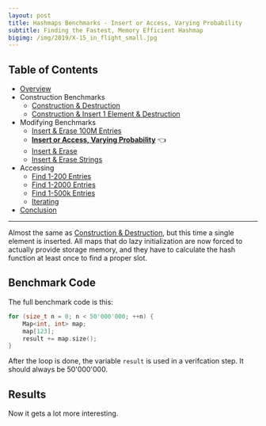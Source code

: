 ```yaml
---
layout: post
title: Hashmaps Benchmarks - Insert or Access, Varying Probability
subtitle: Finding the Fastest, Memory Efficient Hashmap
bigimg: /img/2019/X-15_in_flight_small.jpg
---
```


## Table of Contents

* [Overview](/2019/04/01/hashmap-benchmarks-01-overview/)
* Construction Benchmarks
   * [Construction & Destruction](/2019/04/01/hashmap-benchmarks-02-01-result-CtorDtorEmptyMap/)
   * [Construction & Insert 1 Element & Destruction](/2019/04/01/hashmap-benchmarks-02-02-result-CtorDtorSingleEntryMap/)
* Modifying Benchmarks
   * [Insert & Erase 100M Entries](/2019/04/01/hashmap-benchmarks-03-01-result-InsertHugeInt/)
   * **[Insert or Access, Varying Probability](/2019/04/01/hashmap-benchmarks-03-02-result-RandomDistinct2/)** 👈
   * [Insert & Erase](/2019/04/01/hashmap-benchmarks-03-03-result-RandomInsertErase/)
   * [Insert & Erase Strings](/2019/04/01/hashmap-benchmarks-03-04-result-RandomInsertEraseStrings/)
* Accessing
   * [Find 1-200 Entries](/2019/04/01/hashmap-benchmarks-04-01-result-RandomFind_200/)
   * [Find 1-2000 Entries](/2019/04/01/hashmap-benchmarks-04-02-result-RandomFind_2000/)
   * [Find 1-500k Entries](/2019/04/01/hashmap-benchmarks-04-03-result-RandomFind_500000/)
   * [Iterating](/2019/04/01/hashmap-benchmarks-04-04-result-IterateIntegers/)
* [Conclusion](/2019/04/01/hashmap-benchmarks-05-conclusion/)

----

Almost the same as [Construction & Destruction](/2019/04/01/hashmap-benchmarks-CtorDtorEmptyMap/), but this time a single element is inserted. All maps that do lazy initialization are now forced to actually provide storage memory, and they have to calculate the hash function at least once to find a proper slot.

## Benchmark Code

The full benchmark code is this: 

```cpp
for (size_t n = 0; n < 50'000'000; ++n) {
    Map<int, int> map;
    map[123];
    result += map.size();
}
```

After the loop is done, the variable `result` is used in a verifcation step. It should always be 50'000'000.

## Results

Now it gets a lot more interesting.

<script src="https://cdn.plot.ly/plotly-latest.min.js"></script>
<div id="id_b563064e" style="height:250em"></div>
<script>
    var colors = Plotly.d3.scale.category10().range();
    var m0y = [ "phmap::<br>parallel_node_hash_map", "eastl::hash_map", "std::unordered_map", "phmap::node_hash_map", "absl::node_hash_map", "boost::unordered_map", "folly::F14NodeMap", "boost::multi_index::<br>hashed_unique", "spp::sparse_hash_map", "robin_hood::<br>unordered_node_map", "<b>tsl::sparse_map</b>", "<b>phmap::<br>parallel_flat_hash_map</b>", "<b>folly::F14ValueMap</b>", "phmap::flat_hash_map", "absl::flat_hash_map", "ska::bytell_hash_map", "emilib1::HashMap", "tsl::hopscotch_map", "<b>robin_hood::<br>unordered_flat_map</b>", "<b>tsl::robin_map</b>"];
    var m1y = [ "phmap::<br>parallel_node_hash_map", "std::unordered_map", "eastl::hash_map", "boost::unordered_map", "phmap::node_hash_map", "absl::node_hash_map", "boost::multi_index::<br>hashed_unique", "folly::F14NodeMap", "spp::sparse_hash_map", "robin_hood::<br>unordered_node_map", "<b>tsl::sparse_map</b>", "<b>phmap::<br>parallel_flat_hash_map</b>", "<b>folly::F14ValueMap</b>", "phmap::flat_hash_map", "absl::flat_hash_map", "ska::bytell_hash_map", "emilib1::HashMap", "tsl::hopscotch_map", "<b>robin_hood::<br>unordered_flat_map</b>", "<b>tsl::robin_map</b>"];
    var m2y = [ "phmap::<br>parallel_node_hash_map", "std::unordered_map", "eastl::hash_map", "boost::unordered_map", "phmap::node_hash_map", "absl::node_hash_map", "boost::multi_index::<br>hashed_unique", "folly::F14NodeMap", "spp::sparse_hash_map", "robin_hood::<br>unordered_node_map", "<b>tsl::sparse_map</b>", "<b>phmap::<br>parallel_flat_hash_map</b>", "<b>folly::F14ValueMap</b>", "phmap::flat_hash_map", "absl::flat_hash_map", "ska::bytell_hash_map", "emilib1::HashMap", "tsl::hopscotch_map", "<b>robin_hood::<br>unordered_flat_map</b>", "<b>tsl::robin_map</b>"];
    var m3y = [ "absl::node_hash_map", "phmap::node_hash_map", "phmap::flat_hash_map", "absl::flat_hash_map", "phmap::<br>parallel_node_hash_map", "std::unordered_map", "eastl::hash_map", "boost::unordered_map", "boost::multi_index::<br>hashed_unique", "folly::F14NodeMap", "spp::sparse_hash_map", "robin_hood::<br>unordered_node_map", "<b>tsl::sparse_map</b>", "<b>phmap::<br>parallel_flat_hash_map</b>", "<b>folly::F14ValueMap</b>", "emilib1::HashMap", "ska::bytell_hash_map", "tsl::hopscotch_map", "<b>robin_hood::<br>unordered_flat_map</b>", "<b>tsl::robin_map</b>"];
    var m4y = [ "phmap::node_hash_map", "phmap::flat_hash_map", "absl::node_hash_map", "absl::flat_hash_map", "phmap::<br>parallel_node_hash_map", "phmap::<br>parallel_flat_hash_map", "emilib1::HashMap", "eastl::hash_map", "std::unordered_map", "boost::unordered_map", "folly::F14NodeMap", "boost::multi_index::<br>hashed_unique", "robin_hood::<br>unordered_node_map", "spp::sparse_hash_map", "<b>tsl::sparse_map</b>", "<b>folly::F14ValueMap</b>", "ska::bytell_hash_map", "tsl::hopscotch_map", "<b>robin_hood::<br>unordered_flat_map</b>", "<b>tsl::robin_map</b>"];
    var measurement_names = [ "5% distinct", "25% distinct", "50% distinct", "100% distinct" ];

    var data = [
        { x: [ 9.55518, 11.5495, 9.225185, 8.547930000000001, 8.617105, 9.223289999999999, 7.48536, 6.77613, 3.7915900000000002, 6.30993, 2.893245, 3.186395, 3.512035, 3.0734950000000003, 3.105015, 1.094475, 1.298575, 1.0936, 1.05048, 0.9821605 ],
          y: m0y, name: measurement_names[0] + ' (robin_hood::hash)', type: 'bar', orientation: 'h', yaxis: 'y', marker: { color: colors[0], },
        },
        { x: [ 13.5557, 12.1585, 16.4469, 12.719100000000001, 12.64675, 11.272649999999999, 10.1288, 9.113579999999999, 7.696835, 7.5249500000000005, 6.590400000000001, 6.10594, 5.311615, 5.71022, 5.761095, 2.404185, 2.11265, 1.990105, 1.6857, 1.53815 ],
          y: m0y, name: measurement_names[1] + ' (robin_hood::hash)', type: 'bar', orientation: 'h', yaxis: 'y', marker: { color: colors[1], },
        },
        { x: [ 21.301650000000002, 17.2521, 17.8553, 15.9864, 16.08805, 13.5281, 12.71905, 11.49165, 9.324645, 8.049150000000001, 7.86087, 6.693425, 6.061525, 5.92165, 5.9585550000000005, 4.567745, 3.01206, 2.9722600000000003, 2.195445, 2.146795 ],
          y: m0y, name: measurement_names[2] + ' (robin_hood::hash)', type: 'bar', orientation: 'h', yaxis: 'y', marker: { color: colors[2], },
        },
        { x: [ 29.64975, 27.2618, 23.147100000000002, 21.6956, 21.4679, 19.68085, 18.19095, 19.15285, 13.34845, 8.516615, 10.55435, 6.87912, 7.0733250000000005, 6.6352899999999995, 6.339145, 5.891125000000001, 5.4201250000000005, 5.630789999999999, 4.0084800000000005, 3.4419649999999997 ],
          y: m0y, name: measurement_names[3] + ' (robin_hood::hash)', type: 'bar', orientation: 'h', yaxis: 'y', marker: { color: colors[3], },
            textposition: 'outside',
            text: [ "74.1s<br>2084MB", "68.2s<br>2071MB", "66.7s<br>1989MB", "58.9s<br>2084MB", "58.8s<br>2083MB", "53.7s<br>1890MB", "48.5s<br>2019MB", "46.5s<br>1890MB", "34.2s<br>612MB", "30.4s<br>1141MB", "<b>27.9s<br>554MB</b>", "<b>22.9s<br>640MB</b>", "<b>22.0s<br>762MB</b>", "21.3s<br>855MB", "21.2s<br>854MB", "14.0s<br>854MB", "11.8s<br>1141MB", "11.7s<br>1525MB", "<b>8.94s<br>853MB</b>", "<b>8.11s<br>2293MB</b>" ],
        },
        { x: [ 9.18608, 10.7606, 7.544449999999999, 10.702200000000001, 8.620365, 8.678825, 7.93336, 7.568665, 3.7399899999999997, 6.05361, 3.0406950000000004, 2.98451, 3.53027, 2.7955550000000002, 2.8976800000000003, 1.429155, 1.6348850000000001, 1.47965, 1.566735, 1.16876 ],
          y: m1y, name: measurement_names[0] + ' (absl::Hash)', type: 'bar', orientation: 'h', yaxis: 'y2', marker: { color: colors[0], },
        },
        { x: [ 14.113399999999999, 14.411750000000001, 12.10805, 14.05985, 12.7519, 12.7865, 11.37435, 10.21565, 7.783905, 7.302835, 6.591255, 6.20071, 5.058555, 5.792260000000001, 5.7982, 2.67626, 2.777125, 2.493435, 2.54218, 1.81479 ],
          y: m1y, name: measurement_names[1] + ' (absl::Hash)', type: 'bar', orientation: 'h', yaxis: 'y2', marker: { color: colors[1], },
        },
        { x: [ 21.15495, 17.71895, 17.4906, 16.233600000000003, 16.4011, 16.322699999999998, 14.104500000000002, 12.7599, 9.492595, 8.109075, 8.149585, 6.91179, 6.076544999999999, 6.144755, 6.033799999999999, 3.74779, 3.7815149999999997, 3.3858800000000002, 2.944045, 2.4793200000000004 ],
          y: m1y, name: measurement_names[2] + ' (absl::Hash)', type: 'bar', orientation: 'h', yaxis: 'y2', marker: { color: colors[2], },
        },
        { x: [ 28.8114, 23.463250000000002, 27.209200000000003, 20.228749999999998, 21.65035, 21.37375, 19.693550000000002, 18.26885, 12.8991, 8.750499999999999, 10.6131, 6.494714999999999, 7.33652, 6.645569999999999, 6.31647, 5.945345, 5.5519750000000005, 5.710710000000001, 4.23161, 3.51597 ],
          y: m1y, name: measurement_names[3] + ' (absl::Hash)', type: 'bar', orientation: 'h', yaxis: 'y2', marker: { color: colors[3], },
            textposition: 'outside',
            text: [ "73.3s<br>2084MB", "66.4s<br>1989MB", "64.4s<br>2071MB", "61.2s<br>1890MB", "59.4s<br>2084MB", "59.2s<br>2083MB", "53.1s<br>1890MB", "48.8s<br>2019MB", "33.9s<br>612MB", "30.2s<br>1141MB", "<b>28.4s<br>554MB</b>", "<b>22.6s<br>654MB</b>", "<b>22.0s<br>762MB</b>", "21.4s<br>855MB", "21.0s<br>854MB", "13.8s<br>854MB", "13.7s<br>1141MB", "13.1s<br>1525MB", "<b>11.3s<br>853MB</b>", "<b>8.98s<br>2293MB</b>" ],
        },
        { x: [ 9.00483, 10.82475, 7.553075, 11.96555, 8.623764999999999, 8.64315, 10.69775, 7.497035, 3.68784, 6.161185, 2.822195, 3.09512, 3.5602, 2.9090100000000003, 2.9996400000000003, 1.59391, 1.59708, 1.24097, 1.41234, 1.18335 ],
          y: m2y, name: measurement_names[0] + ' (FNV1a)', type: 'bar', orientation: 'h', yaxis: 'y3', marker: { color: colors[0], },
        },
        { x: [ 14.30945, 13.857099999999999, 12.29415, 13.3832, 12.7928, 12.822, 11.661200000000001, 10.018450000000001, 7.6257, 7.27937, 6.308045, 6.4417349999999995, 5.458275, 5.855935, 5.892465, 2.67919, 2.65579, 2.317805, 2.208365, 1.8909150000000001 ],
          y: m2y, name: measurement_names[1] + ' (FNV1a)', type: 'bar', orientation: 'h', yaxis: 'y3', marker: { color: colors[1], },
        },
        { x: [ 20.3562, 17.43805, 18.1707, 15.3987, 16.47065, 16.44095, 13.7997, 12.66475, 9.43741, 8.167750000000002, 8.106494999999999, 7.226145000000001, 6.18915, 6.344095, 6.246175, 3.799085, 3.68059, 3.421425, 2.7743399999999996, 2.68689 ],
          y: m2y, name: measurement_names[2] + ' (FNV1a)', type: 'bar', orientation: 'h', yaxis: 'y3', marker: { color: colors[2], },
        },
        { x: [ 30.1082, 23.61705, 27.53655, 20.3161, 21.52375, 21.2701, 19.796300000000002, 18.52875, 13.6882, 8.81398, 10.82515, 7.160769999999999, 7.51496, 5.859425, 5.511375, 6.05961, 5.84302, 5.94114, 4.550055, 3.84603 ],
          y: m2y, name: measurement_names[3] + ' (FNV1a)', type: 'bar', orientation: 'h', yaxis: 'y3', marker: { color: colors[3], },
            textposition: 'outside',
            text: [ "73.8s<br>2084MB", "65.7s<br>1989MB", "65.6s<br>2071MB", "61.1s<br>1890MB", "59.4s<br>2084MB", "59.2s<br>2083MB", "56.0s<br>1890MB", "48.7s<br>2019MB", "34.4s<br>612MB", "30.4s<br>1141MB", "<b>28.1s<br>554MB</b>", "<b>23.9s<br>671MB</b>", "<b>22.7s<br>762MB</b>", "21.0s<br>855MB", "20.6s<br>854MB", "14.1s<br>854MB", "13.8s<br>1141MB", "12.9s<br>1525MB", "<b>10.9s<br>853MB</b>", "<b>9.61s<br>2293MB</b>" ],
        },
        { x: [ 8.761545, 8.676115, 2.879385, 2.83635, 9.168865, 10.804950000000002, 7.57164, 10.69445, 9.241095, 7.44789, 3.7409100000000004, 5.9974, 3.236805, 3.2134, 3.62555, 1.93315, 1.6957650000000002, 1.783125, 1.96807, 1.45742 ],
          y: m3y, name: measurement_names[0] + ' (folly::hasher)', type: 'bar', orientation: 'h', yaxis: 'y4', marker: { color: colors[0], },
        },
        { x: [ 12.94705, 12.895800000000001, 5.77322, 5.7961, 14.3163, 14.436, 12.24025, 13.9021, 12.184750000000001, 10.181899999999999, 7.73775, 7.304105, 6.702585, 6.301895, 5.455209999999999, 3.129885, 2.8971099999999996, 2.83019, 2.9585749999999997, 2.168605 ],
          y: m3y, name: measurement_names[1] + ' (folly::hasher)', type: 'bar', orientation: 'h', yaxis: 'y4', marker: { color: colors[1], },
        },
        { x: [ 16.5155, 16.56165, 6.258005, 6.15822, 21.66665, 17.88125, 17.514200000000002, 16.30325, 14.69265, 12.76315, 9.78082, 8.25263, 8.317555, 7.0559449999999995, 6.156219999999999, 4.18706, 4.0676, 3.7231300000000003, 3.441405, 2.85101 ],
          y: m3y, name: measurement_names[2] + ' (folly::hasher)', type: 'bar', orientation: 'h', yaxis: 'y4', marker: { color: colors[2], },
        },
        { x: [ 784.3945, 780.6935000000001, 573.5585, 571.2860000000001, 29.084, 23.68805, 26.85565, 20.42305, 19.77905, 18.50165, 13.61015, 9.014515, 10.88675, 6.88522, 7.4159749999999995, 5.82744, 6.216835, 5.879655, 4.754965, 3.81395 ],
          y: m3y, name: measurement_names[3] + ' (folly::hasher)', type: 'bar', orientation: 'h', yaxis: 'y4', marker: { color: colors[3], },
            textposition: 'outside',
            text: [ "823s<br>1950MB", "819s<br>1952MB", "588s<br>599MB", "586s<br>598MB", "74.2s<br>2084MB", "66.8s<br>1989MB", "64.2s<br>2071MB", "61.3s<br>1890MB", "55.9s<br>1890MB", "48.9s<br>2019MB", "34.9s<br>612MB", "30.6s<br>1141MB", "<b>29.1s<br>554MB</b>", "<b>23.5s<br>654MB</b>", "<b>22.7s<br>762MB</b>", "15.1s<br>1141MB", "14.9s<br>854MB", "14.2s<br>1525MB", "<b>13.1s<br>853MB</b>", "<b>10.3s<br>2293MB</b>" ],
        },
        { x: [ 0, 0, 0, 0, 96.94579999999999, 59.56505, 2.1526, 6.77286, 8.858995, 8.213895, 7.4725850000000005, 6.3285599999999995, 6.261875, 1.9562149999999998, 1.861625, 3.48137, 0.94509, 0.900229, 0.9903504999999999, 0.7576995 ],
          y: m4y, name: measurement_names[0] + ' (Identity)', type: 'bar', orientation: 'h', yaxis: 'y5', marker: { color: colors[0], },
        },
        { x: [ 0, 0, 0, 0, 268.4095, 184.938, 17.1782, 10.862, 11.57615, 10.6508, 10.138449999999999, 8.573094999999999, 7.67464, 6.31842, 5.13954, 5.2400850000000005, 1.7699850000000001, 1.739855, 1.575325, 1.374155 ],
          y: m4y, name: measurement_names[1] + ' (Identity)', type: 'bar', orientation: 'h', yaxis: 'y5', marker: { color: colors[1], },
        },
        { x: [ 0, 0, 0, 0, 370.454, 271.007, 48.51235, 15.27535, 14.04965, 12.114049999999999, 12.773, 10.11025, 8.123935, 8.434560000000001, 6.98464, 5.94469, 2.71948, 2.647665, 2.14662, 1.9622600000000001 ],
          y: m4y, name: measurement_names[2] + ' (Identity)', type: 'bar', orientation: 'h', yaxis: 'y5', marker: { color: colors[2], },
        },
        { x: [ 0, 0, 0, 0, 25.25665, 6.7356300000000005, 4.969405, 25.8725, 22.14315, 19.11225, 18.282400000000003, 18.4662, 8.440909999999999, 12.9134, 10.394449999999999, 7.047969999999999, 5.69681, 5.54155, 3.9569650000000003, 3.300705 ],
          y: m4y, name: measurement_names[3] + ' (Identity)', type: 'bar', orientation: 'h', yaxis: 'y5', marker: { color: colors[3], },
            textposition: 'outside',
            text: [ "timeout", "timeout", "timeout", "timeout", "761s<br>2084MB", "522s<br>624MB", "72.8s<br>1141MB", "58.8s<br>2071MB", "56.6s<br>1989MB", "50.1s<br>1890MB", "48.7s<br>2019MB", "43.5s<br>1890MB", "30.5s<br>1141MB", "29.6s<br>612MB", "<b>24.4s<br>554MB</b>", "<b>21.7s<br>762MB</b>", "11.1s<br>853MB", "10.8s<br>1525MB", "<b>8.67s<br>853MB</b>", "<b>7.39s<br>2293MB</b>" ],
        },
    ];

    var layout = {
        // title: { text: 'RandomDistinct2'},
        grid: {
            ygap: 0.1,
            subplots: [
            ['xy'],
            ['xy2'],
            ['xy3'],
            ['xy4'],
            ['xy5'],
        ] },

        barmode: 'stack',
        yaxis: { title: 'robin_hood::hash', automargin: true, },
        yaxis2: { title: 'absl::Hash', automargin: true, },
        yaxis3: { title: 'FNV1a', automargin: true, },
        yaxis4: { title: 'folly::hasher', automargin: true, },
        yaxis5: { title: 'Identity', automargin: true, },
        xaxis: { automargin: true, },
        legend: { traceorder: 'normal' },
        margin: { pad: 0, l:0, r:0, t:0, b:0, },
        showlegend:false,
    };

    Plotly.newPlot('id_b563064e', data, layout);
</script>
